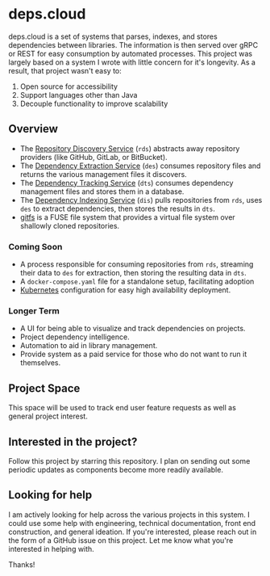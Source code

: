 # deps.cloud

deps.cloud is a set of systems that parses, indexes, and stores dependencies between libraries.
The information is then served over gRPC or REST for easy consumption by automated processes.
This project was largely based on a system I wrote with little concern for it's longevity.
As a result, that project wasn't easy to:

1. Open source for accessibility
2. Support languages other than Java
3. Decouple functionality to improve scalability

## Overview

* The [Repository Discovery Service](https://github.com/deps-cloud/rds) (`rds`) abstracts away repository providers (like GitHub, GitLab, or BitBucket).
* The [Dependency Extraction Service](https://github.com/deps-cloud/des) (`des`) consumes repository files and returns the various management files it discovers.
* The [Dependency Tracking Service](https://github.com/deps-cloud/dts) (`dts`) consumes dependency management files and stores them in a database.
* The [Dependency Indexing Service](https://github.com/deps-cloud/dis) (`dis`) pulls repositories from `rds`, uses `des` to extract dependencies, then stores the results in `dts`.
* [gitfs](https://github.com/deps-cloud/gitfs) is a FUSE file system that provides a virtual file system over shallowly cloned repositories.

### Coming Soon

* A process responsible for consuming repositories from `rds`, streaming their data to `des` for extraction, then storing the resulting data in `dts`.
* A `docker-compose.yaml` file for a standalone setup, facilitating adoption
* [Kubernetes](https://kubernetes.io) configuration for easy high availability deployment.

### Longer Term

* A UI for being able to visualize and track dependencies on projects.
* Project dependency intelligence.
* Automation to aid in library management.
* Provide system as a paid service for those who do not want to run it themselves.

## Project Space

This space will be used to track end user feature requests as well as general project interest.

## Interested in the project?

Follow this project by starring this repository.
I plan on sending out some periodic updates as components become more readily available.

## Looking for help

I am actively looking for help across the various projects in this system.
I could use some help with engineering, technical documentation, front end construction, and general ideation.
If you're interested, please reach out in the form of a GitHub issue on this project.
Let me know what you're interested in helping with.

Thanks!

